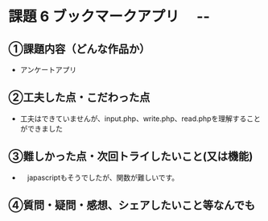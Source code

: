 # 課題 6 ブックマークアプリ　 --

## ①課題内容（どんな作品か）
- アンケートアプリ
 
## ②工夫した点・こだわった点

-  工夫はできていませんが、input.php、write.php、read.phpを理解することができました

## ③難しかった点・次回トライしたいこと(又は機能)
- 　japascriptもそうでしたが、関数が難しいです。　　　　

## ④質問・疑問・感想、シェアしたいこと等なんでも
